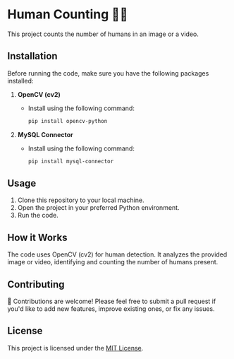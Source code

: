 # Human Counting 🧑👩


This project counts the number of humans in an image or a video.

## Installation

Before running the code, make sure you have the following packages installed:

1. **OpenCV (cv2)**
   - Install using the following command:
     ```bash
     pip install opencv-python
     ```

2. **MySQL Connector**
   - Install using the following command:
     ```bash
     pip install mysql-connector
     ```

## Usage

1. Clone this repository to your local machine.
2. Open the project in your preferred Python environment.
3. Run the code.

## How it Works

The code uses OpenCV (cv2) for human detection. It analyzes the provided image or video, identifying and counting the number of humans present.

## Contributing

🤝 Contributions are welcome! Please feel free to submit a pull request if you'd like to add new features, improve existing ones, or fix any issues.

## License

This project is licensed under the [MIT License](LICENSE).
